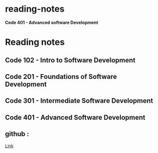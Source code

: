 # reading-notes
**Code 401 - Advanced software Development**

<h1>Reading notes</h1>

<h2> Code 102 - Intro to Software Development </h2>
<h2> Code 201 - Foundations of Software Development </h2>
<h2> Code 301 - Intermediate Software Development </h2>
<h2> Code 401 - Advanced Software Development </h2>


## github :
[Link](https://github.com/Raghdsmadi)